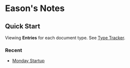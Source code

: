 # Eason's Notes
## Quick Start
Viewing **Entries** for each document type. See [Type Tracker][type-tracker].

### Recent
- [Monday Startup](./doc/todos-00004.md)


[type-tracker]: ./doc/tracker-00000-type.md
